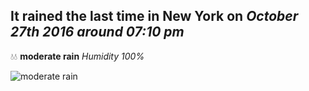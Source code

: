 ## It rained the last time in New York on *October 27th 2016 around 07:10 pm*
💧💧  **moderate rain** *Humidity 100%*

![moderate rain](http://openweathermap.org/img/w/10n.png)
